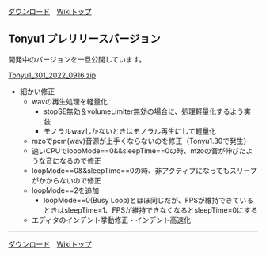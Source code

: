 
[ダウンロード](./download)&emsp;[Wikiトップ](./)

## Tonyu1 プレリリースバージョン

開発中のバージョンを一旦公開しています。

[Tonyu1_301_2022_0916.zip](./dl/Tonyu1_301_2022_0916.zip)

- 細かい修正
  - wavの再生処理を軽量化
    - stopSE無効＆volumeLimiter無効の場合に、処理軽量化するよう実装
    - モノラルwavしかないときはモノラル再生にして軽量化
  - mzoでpcm(wav)音源が上手くならないのを修正（Tonyu1.30で発生）
  - 速いCPUでloopMode==0&&sleepTime==0の時、mzoの音が伸びたような音になるので修正
  - loopMode==0&&sleepTime==0の時、非アクティブになってもスリープがかからないので修正
  - loopMode==2を追加
    - loopMode==0(Busy Loop)とほぼ同じだが、FPSが維持できているときはsleepTime=1、FPSが維持できなくなるとsleepTime=0にする
  - エディタのインデント挙動修正・インデント高速化

***

[ダウンロード](./download)&emsp;[Wikiトップ](./)

